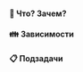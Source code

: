 #### :tophat: Что? Зачем?

<!--- Опишите простым языком — что вы сделали? Зачем нужно это изменение? Этот блок обязательный в любом пулл-реквесте. -->

#### :family: Зависимости

<!--- Если этот пулл-реквест зависит от других (в этом репозитории или других) — добавьте ссылки на эти репозитории. Если нет — просто удалите этот блок -->

#### :clipboard: Подзадачи
<!--- Что осталось сделать в этом пулл-реквесте? Опишите в виде чеклиста, что уже сделано и что осталось. -->

<!--- - [x] Так делается выделенный чекбокс --->
<!--- - [ ] А так невыделенный --->
